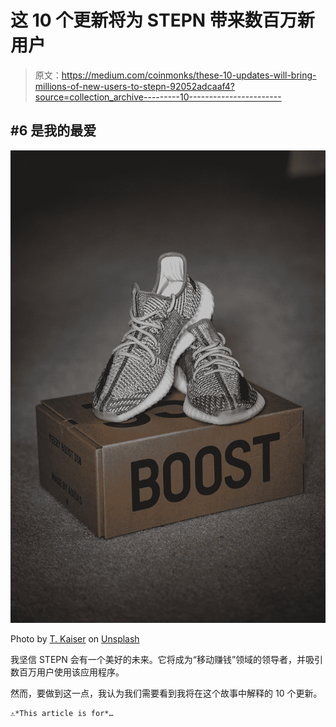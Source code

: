 # 这 10 个更新将为 STEPN 带来数百万新用户

> 原文：<https://medium.com/coinmonks/these-10-updates-will-bring-millions-of-new-users-to-stepn-92052adcaaf4?source=collection_archive---------10----------------------->

## #6 是我的最爱

![](img/093a2e207d6f8df3bd19b7de06000d25.png)

Photo by [T. Kaiser](https://unsplash.com/@tkaiser?utm_source=medium&utm_medium=referral) on [Unsplash](https://unsplash.com?utm_source=medium&utm_medium=referral)

我坚信 STEPN 会有一个美好的未来。它将成为“移动赚钱”领域的领导者，并吸引数百万用户使用该应用程序。

然而，要做到这一点，我认为我们需要看到我将在这个故事中解释的 10 个更新。

```
⚠️*This article is for*…
```